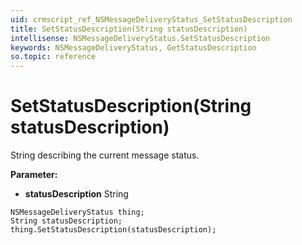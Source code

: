 ```yaml
---
uid: crmscript_ref_NSMessageDeliveryStatus_SetStatusDescription
title: SetStatusDescription(String statusDescription)
intellisense: NSMessageDeliveryStatus.SetStatusDescription
keywords: NSMessageDeliveryStatus, GetStatusDescription
so.topic: reference
---
```


# SetStatusDescription(String statusDescription)

String describing the current message status.

**Parameter:** 
 - **statusDescription** String

```crmscript
NSMessageDeliveryStatus thing;
String statusDescription;
thing.SetStatusDescription(statusDescription);
```

